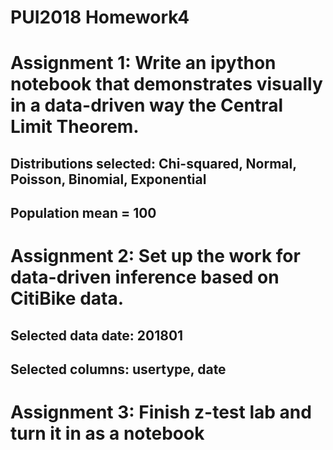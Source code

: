 # PUI2018 Homework4

# Assignment 1: Write an ipython notebook that demonstrates visually in a data-driven way the Central Limit Theorem.
## Distributions selected: Chi-squared, Normal, Poisson, Binomial, Exponential
## Population mean = 100

# Assignment 2: Set up the work for data-driven inference based on CitiBike data.
## Selected data date: 201801
## Selected columns: usertype, date

# Assignment 3: Finish z-test lab and turn it in as a notebook 
